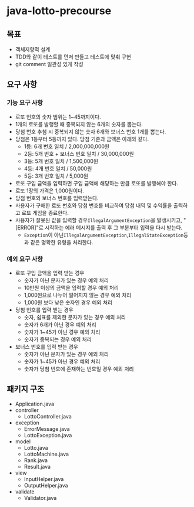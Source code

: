 # java-lotto-precourse

## 목표
- 객체지향적 설계
- TDD와 같이 테스트를 먼저 만들고 테스트에 맞춰 구현
- git comment 일관성 있게 작성

## 요구 사항
### 기능 요구 사항

- 로또 번호의 숫자 범위는 1~45까지이다.
- 1개의 로또를 발행할 때 중복되지 않는 6개의 숫자를 뽑는다.
- 당첨 번호 추첨 시 중복되지 않는 숫자 6개와 보너스 번호 1개를 뽑는다.
- 당첨은 1등부터 5등까지 있다. 당첨 기준과 금액은 아래와 같다.
    - 1등: 6개 번호 일치 / 2,000,000,000원
    - 2등: 5개 번호 + 보너스 번호 일치 / 30,000,000원
    - 3등: 5개 번호 일치 / 1,500,000원
    - 4등: 4개 번호 일치 / 50,000원
    - 5등: 3개 번호 일치 / 5,000원
- 로또 구입 금액을 입력하면 구입 금액에 해당하는 만큼 로또를 발행해야 한다.
- 로또 1장의 가격은 1,000원이다.
- 당첨 번호와 보너스 번호를 입력받는다.
- 사용자가 구매한 로또 번호와 당첨 번호를 비교하여 당첨 내역 및 수익률을 출력하고 로또 게임을 종료한다.
- 사용자가 잘못된 값을 입력할 경우`IllegalArgumentException`을 발생시키고, "[ERROR]"로 시작하는 에러 메시지를 출력 후 그 부분부터 입력을 다시 받는다.
    - `Exception`이 아닌`IllegalArgumentException`,`IllegalStateException`등과 같은 명확한 유형을 처리한다.

### 예외 요구 사항
- 로또 구입 금액을 입력 받는 경우
  - 숫자가 아닌 문자가 있는 경우 예외 처리
  - 10만원 이상의 금액을 입력할 경우 예외 처리
  - 1,000원으로 나누어 떨어지지 않는 경우 예외 처리
  - 1,000원 보다 낮은 숫자인 경우 예외 처리
- 당첨 번호를 입력 받는 경우
  - 숫자, 쉼표를 제외한 문자가 있는 경우 예외 처리
  - 숫자가 6개가 아닌 경우 예외 처리
  - 숫자가 1~45가 아닌 경우 예외 처리
  - 숫자가 중복되는 경우 예외 처리
- 보너스 번호를 입력 받는 경우
  - 숫자가 아닌 문자가 있는 경우 예외 처리
  - 숫자가 1~45가 아닌 경우 예외 처리
  - 숫자가 당첨 번호에 존재하는 번호일 경우 예외 처리

## 패키지 구조
- Application.java
- controller
  - LottoController.java
- exception
  - ErrorMessage.java
  - LottoException.java
- model
  - Lotto.java
  - LottoMachine.java
  - Rank.java
  - Result.java
- view
  - InputHelper.java
  - OutputHelper.java
- validate
  - Validator.java